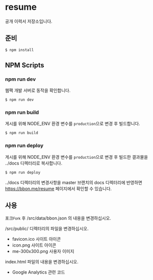 # resume

공개 이력서 저장소입니다.


## 준비

```bash
$ npm install
```


## NPM Scripts

### npm run dev

웹팩 개발 서버로 동작을 확인합니다.

```bash
$ npm run dev
```

### npm run build

게시를 위해 NODE_ENV 환경 변수를 `production`으로 변경 후 빌드합니다.

```bash
$ npm run build
```

### npm run deploy

게시를 위해 NODE_ENV 환경 변수를 `production`으로 변경 후 빌드한 결과물을 ../docs 디렉터리로 복사합니다.

```bash
$ npm run deploy
```

../docs 디렉터리의 변경사항을 master 브랜치의 docs 디렉터리에 반영하면 https://bbon.me/resume 페이지에서 확인할 수 있습니다.


## 사용

포크<small>Fork</small> 후 /src/data/bbon.json 의 내용을 변경하십시오.

/src/public/ 디렉터리의 파일을 변경하십시오.

- favicon.ico 사이트 아이콘
- icon.png 사이트 아이콘
- me-300x300.png 사용자 이미지

index.html 파일의 내용을 변경하십시오.
- Google Analytics 관련 코드